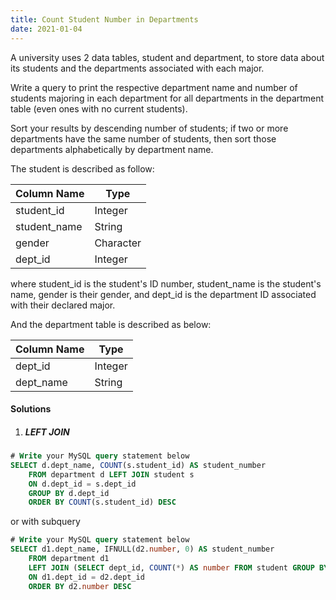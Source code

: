 ```yaml
---
title: Count Student Number in Departments
date: 2021-01-04
---
```

A university uses 2 data tables, student and department, to store data about its students and the departments associated with each major.

Write a query to print the respective department name and number of students majoring in each department for all departments in the department table (even ones with no current students).

Sort your results by descending number of students; if two or more departments have the same number of students, then sort those departments alphabetically by department name.

The student is described as follow:

| Column Name  | Type      |
|--------------|-----------|
| student_id   | Integer   |
| student_name | String    |
| gender       | Character |
| dept_id      | Integer   |
where student_id is the student's ID number, student_name is the student's name, gender is their gender, and dept_id is the department ID associated with their declared major.

And the department table is described as below:

| Column Name | Type    |
|-------------|---------|
| dept_id     | Integer |
| dept_name   | String  |

#### Solutions

1. ##### LEFT JOIN

```sql
# Write your MySQL query statement below
SELECT d.dept_name, COUNT(s.student_id) AS student_number
    FROM department d LEFT JOIN student s
    ON d.dept_id = s.dept_id
    GROUP BY d.dept_id
    ORDER BY COUNT(s.student_id) DESC
```

or with subquery

```sql
# Write your MySQL query statement below
SELECT d1.dept_name, IFNULL(d2.number, 0) AS student_number
    FROM department d1
    LEFT JOIN (SELECT dept_id, COUNT(*) AS number FROM student GROUP BY dept_id) d2
    ON d1.dept_id = d2.dept_id
    ORDER BY d2.number DESC
```